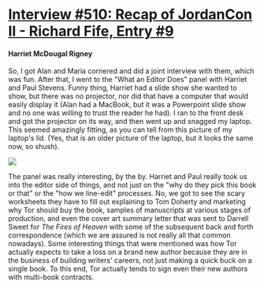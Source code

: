 # [Interview #510: Recap of JordanCon II - Richard Fife, Entry #9](https://www.theoryland.com/intvmain.php?i=510#9)

#### Harriet McDougal Rigney

So, I got Alan and Maria cornered and did a joint interview with them, which was fun. After that, I went to the "What an Editor Does" panel with Harriet and Paul Stevens. Funny thing, Harriet had a slide show she wanted to show, but there was no projector, nor did that have a computer that would easily display it (Alan had a MacBook, but it was a Powerpoint slide show and no one was willing to trust the reader he had). I ran to the front desk and got the projector on its way, and then went up and snagged my laptop. This seemed amazingly fitting, as you can tell from this picture of my laptop's lid. (Yes, that is an older picture of the laptop, but it looks the same now, so shush).

![](http://www.tor.com/images/stories/blogs/10_04/JordanCon-8.jpg)

The panel was really interesting, by the by. Harriet and Paul really took us into the editor side of things, and not just on the "why do they pick this book or that" or the "how we line-edit" processes. No, we got to see the scary worksheets they have to fill out explaining to Tom Doherty and marketing why Tor should buy the book, samples of manuscripts at various stages of production, and even the cover art summary letter that was sent to Darrell Sweet for
*The Fires of Heaven*
with some of the subsequent back and forth correspondence (which we are assured is not really all that common nowadays). Some interesting things that were mentioned was how Tor actually expects to take a loss on a brand new author because they are in the business of building writers' careers, not just making a quick buck on a single book. To this end, Tor actually tends to sign even their new authors with multi-book contracts.


